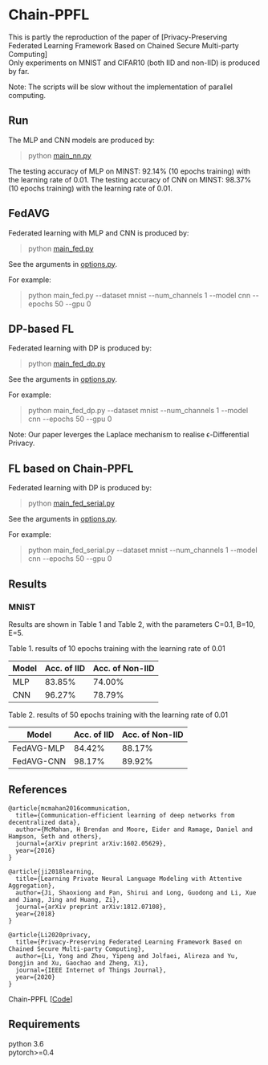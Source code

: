 # Chain-PPFL

This is partly the reproduction of the paper of [Privacy-Preserving Federated Learning Framework Based on Chained Secure Multi-party Computing]   
Only experiments on MNIST and CIFAR10 (both IID and non-IID) is produced by far.

Note: The scripts will be slow without the implementation of parallel computing. 

## Run

The MLP and CNN models are produced by:
> python [main_nn.py](main_nn.py)

The testing accuracy of MLP on MINST: 92.14% (10 epochs training) with the learning rate of 0.01.
The testing accuracy of CNN on MINST: 98.37% (10 epochs training) with the learning rate of 0.01.

## FedAVG

Federated learning with MLP and CNN is produced by:
> python [main_fed.py](main_fed.py)

See the arguments in [options.py](utils/options.py). 

For example:
> python main_fed.py --dataset mnist --num_channels 1 --model cnn --epochs 50 --gpu 0 

## DP-based FL

Federated learning with DP is produced by:
> python [main_fed_dp.py](main_fed_dp.py)

See the arguments in [options.py](utils/options.py). 

For example:
> python main_fed_dp.py --dataset mnist --num_channels 1 --model cnn --epochs 50 --gpu 0 

Note: Our paper leverges the Laplace mechanism to realise ϵ-Differential Privacy.

## FL based on Chain-PPFL

Federated learning with DP is produced by:
> python [main_fed_serial.py](main_fed_serial.py)

See the arguments in [options.py](utils/options.py). 

For example:
> python main_fed_serial.py --dataset mnist --num_channels 1 --model cnn --epochs 50 --gpu 0 

## Results
### MNIST
Results are shown in Table 1 and Table 2, with the parameters C=0.1, B=10, E=5.

Table 1. results of 10 epochs training with the learning rate of 0.01

| Model  | Acc. of IID | Acc. of Non-IID|
| -----  | -----       | ----           |
| MLP    |  83.85%     | 74.00%         |
| CNN    |  96.27%     | 78.79%         |

Table 2. results of 50 epochs training with the learning rate of 0.01

| Model     | Acc. of IID | Acc. of Non-IID|
| -----     | -----       | ----           |
| FedAVG-MLP| 84.42%      | 88.17%         |
| FedAVG-CNN| 98.17%      | 89.92%         |

## References
```
@article{mcmahan2016communication,
  title={Communication-efficient learning of deep networks from decentralized data},
  author={McMahan, H Brendan and Moore, Eider and Ramage, Daniel and Hampson, Seth and others},
  journal={arXiv preprint arXiv:1602.05629},
  year={2016}
}

@article{ji2018learning,
  title={Learning Private Neural Language Modeling with Attentive Aggregation},
  author={Ji, Shaoxiong and Pan, Shirui and Long, Guodong and Li, Xue and Jiang, Jing and Huang, Zi},
  journal={arXiv preprint arXiv:1812.07108},
  year={2018}
}

@article{Li2020privacy,
  title={Privacy-Preserving Federated Learning Framework Based on Chained Secure Multi-party Computing},
  author={Li, Yong and Zhou, Yipeng and Jolfaei, Alireza and Yu, Dongjin and Xu, Gaochao and Zheng, Xi},
  journal={IEEE Internet of Things Journal},
  year={2020}
}
```

Chain-PPFL [[Code](https://github.com/ITSEG-MQ/Chain-PPFL)]

## Requirements
python 3.6  
pytorch>=0.4
